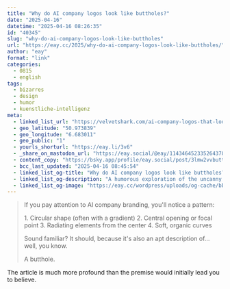 ```yaml
---
title: "Why do AI company logos look like buttholes?"
date: "2025-04-16"
datetime: "2025-04-16 08:26:35"
id: "40345"
slug: "why-do-ai-company-logos-look-like-buttholes"
url: "https://eay.cc/2025/why-do-ai-company-logos-look-like-buttholes/"
author: "eay"
format: "link"
categories:
  - 0815
  - english
tags:
  - bizarres
  - design
  - humor
  - kuenstliche-intelligenz
meta:
  - linked_list_url: "https://velvetshark.com/ai-company-logos-that-look-like-buttholes"
  - geo_latitude: "50.973839"
  - geo_longitude: "6.683011"
  - geo_public: "1"
  - yourls_shorturl: "https://eay.li/3v6"
  - _share_on_mastodon_url: "https://eay.social/@eay/114346452335264378"
  - content_copy: "https://bsky.app/profile/eay.social/post/3lmw2vvbutt2y"
  - bcc_last_updated: "2025-04-16 08:45:54"
  - linked_list_og-title: "Why do AI company logos look like buttholes?"
  - linked_list_og-description: "A humorous exploration of the uncanny resemblance between AI company logos and human anatomy. Discover why circular, gradient-based designs dominate the AI industry, and what this design convergence tells us about branding in tech."
  - linked_list_og-image: "https://eay.cc/wordpress/uploads/og-cache/bb71ab0dba2adcfdeaae7806dbfd4fec.webp"
---
```


> If you pay attention to AI company branding, you'll notice a pattern:
> 
> 1\. Circular shape (often with a gradient) 2. Central opening or focal point 3. Radiating elements from the center 4. Soft, organic curves
> 
> Sound familiar? It should, because it's also an apt description of... well, you know.
> 
> A butthole.

The article is much more profound than the premise would initially lead you to believe.

